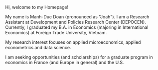Hi, welcome to my Homepage!

My name is Manh-Duc Doan (pronounced as "Joah"). I am a Research Assistant at Development and Policies Research Center (DEPOCEN). Currently, I graduated my B.A. in Economics (majoring in International Economics) at Foreign Trade University, Vietnam.

My research interest focuses on applied microeconomics, applied econometrics and data science.

I am seeking opportunities (and scholarships) for a graduate program in economics in France (and Europe in general) and the U.S.
